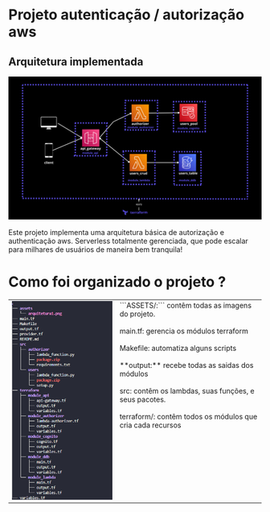 # Projeto autenticação / autorização aws
## Arquitetura implementada

![Texto alternativo da imagem](./assets/arquitetura1.png)

Este projeto implementa uma arquitetura básica de autorização e authenticação aws. Serverless totalmente gerenciada, que pode escalar para milhares de usuários de maneira bem tranquila!

# Como foi organizado o projeto ?


<table style="border: 0" width="100%">
  <tr>
    <td style="border:0; vertical-align: top;" >
      <img src="./assets/folders_estrutura.png" alt="Estrutura de pastas do projeto">
    </td>
    <td style="border:0; vertical-align: top; text-align: left;">
      ```ASSETS/:``` contêm todas as imagens do projeto.</br></br>
      main.tf: gerencia os módulos terraform</br></br>
      Makefile: automatiza alguns scripts</br></br>
      **output:** recebe todas as saidas dos módulos</br></br>
      src: contêm os lambdas, suas funções, e seus pacotes.</br></br>
      terraform/: contêm todos os módulos que cria cada recursos
    </td>
  </tr>
</table>

